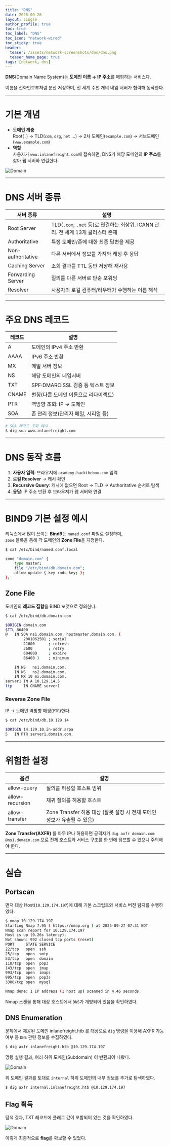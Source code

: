 ```yaml
---
title: "DNS"
date: 2025-09-26
layout: single
author_profile: true
toc: true
toc_label: "DNS"
toc_icon: "network-wired"
toc_sticky: true
header:
  teaser: /assets/network-screenshots/dns/dns.png
  teaser_home_page: true
tags: [network, dns]
---
```


**DNS**(Domain Name System)는 **도메인 이름 → IP 주소**를 매핑하는 서비스다.  

이름을 전화번호부처럼 분산 저장하며, 전 세계 수천 개의 네임 서버가 협력해 동작한다.

---

# 기본 개념

- **도메인 계층**  
  Root(`.`) → TLD(`com`, `org`, `net` …) → 2차 도메인(`example.com`) → 서브도메인(`www.example.com`)  
- **역할**  
  사용자가 `www.inlanefreight.com`에 접속하면, DNS가 해당 도메인의 **IP 주소**를 찾아 웹 서버와 연결한다.

![Domain](/assets/network-screenshots/dns/tooldev-dns.png)

---

# DNS 서버 종류

| 서버 종류 | 설명 |
|----------|-----|
| Root Server | TLD(`.com`, `.net` 등)로 연결하는 최상위. ICANN 관리. 전 세계 13개 클러스터 존재 |
| Authoritative | 특정 도메인/존에 대한 최종 답변을 제공 |
| Non-authoritative | 다른 서버에서 정보를 가져와 캐싱 후 응답 |
| Caching Server | 조회 결과를 TTL 동안 저장해 재사용 |
| Forwarding Server | 질의를 다른 서버로 단순 포워딩 |
| Resolver | 사용자의 로컬 컴퓨터/라우터가 수행하는 이름 해석 |

---

# 주요 DNS 레코드

| 레코드 | 설명 |
|-------|----|
| A | 도메인의 IPv4 주소 반환 |
| AAAA | IPv6 주소 반환 |
| MX | 메일 서버 정보 |
| NS | 해당 도메인의 네임서버 |
| TXT | SPF·DMARC·SSL 검증 등 텍스트 정보 |
| CNAME | 별칭(다른 도메인 이름으로 리다이렉트) |
| PTR | 역방향 조회: IP → 도메인 |
| SOA | 존 관리 정보(관리자 메일, 시리얼 등) |

```bash
# SOA 레코드 조회 예시
$ dig soa www.inlanefreight.com
```

---

# DNS 동작 흐름

1. **사용자 입력**: 브라우저에 `academy.hackthebox.com` 입력  
2. **로컬 Resolver** → 캐시 확인  
3. **Recursive Query**: 캐시에 없으면 Root → TLD → Authoritative 순서로 탐색  
4. **응답**: IP 주소 반환 후 브라우저가 웹 서버와 연결

---

# BIND9 기본 설정 예시

리눅스에서 많이 쓰이는 **Bind9**는 `named.conf` 파일로 설정하며,  
`zone` 블록을 통해 각 도메인의 **Zone File**을 지정한다.

```bash
$ cat /etc/bind/named.conf.local

zone "domain.com" {
    type master;
    file "/etc/bind/db.domain.com";
    allow-update { key rndc-key; };
};
```

## Zone File

도메인의 **레코드 집합**을 BIND 포맷으로 정의한다.

```bash
$ cat /etc/bind/db.domain.com

$ORIGIN domain.com
$TTL 86400
@   IN SOA ns1.domain.com. hostmaster.domain.com. (
        2001062501 ; serial
        21600      ; refresh
        3600       ; retry
        604800     ; expire
        86400 )    ; minimum

    IN NS   ns1.domain.com.
    IN NS   ns2.domain.com.
    IN MX 10 mx.domain.com.
server1 IN A 10.129.14.5
ftp     IN CNAME server1
```

### Reverse Zone File
IP → 도메인 역방향 매핑(`PTR`)한다.

```bash
$ cat /etc/bind/db.10.129.14

$ORIGIN 14.129.10.in-addr.arpa
5   IN PTR server1.domain.com.
```

---

# 위험한 설정

| 옵션 | 설명 |
|------|------|
| allow-query | 질의를 허용할 호스트 범위 |
| allow-recursion | 재귀 질의를 허용할 호스트 |
| allow-transfer | Zone Transfer 허용 대상 (잘못 설정 시 전체 도메인 정보가 유출될 수 있음) |

**Zone Transfer(AXFR)** 를 아무 IP나 허용하면 공격자가 `dig axfr domain.com @ns1.domain.com` 으로 전체 호스트와 서비스 구조를 한 번에 덤프할 수 있으니 주의해야 한다.

---

# 실습

## Portscan

먼저 대상 Host(`10.129.174.197`)에 대해 기본 스크립트와 서비스 버전 탐지를 수행하였다.

```bash
$ nmap 10.129.174.197  
Starting Nmap 7.95 ( https://nmap.org ) at 2025-09-27 07:31 EDT
Nmap scan report for 10.129.174.197
Host is up (0.26s latency).
Not shown: 992 closed tcp ports (reset)
PORT     STATE SERVICE
22/tcp   open  ssh
25/tcp   open  smtp
53/tcp   open  domain
110/tcp  open  pop3
143/tcp  open  imap
993/tcp  open  imaps
995/tcp  open  pop3s
3306/tcp open  mysql

Nmap done: 1 IP address (1 host up) scanned in 4.46 seconds
```

Nmap 스캔을 통해 대상 호스트에서 `DNS`가 개방되어 있음을 확인하였다.

## DNS Enumeration

문제에서 제공된 도메인 inlanefreight.htb 를 대상으로 `dig` 명령을 이용해
AXFR 가능 여부 등 `DNS` 관련 정보를 수집하였다.

```bash
$ dig axfr inlanefreight.htb @10.129.174.197
```

명령 실행 결과, 여러 하위 도메인(Subdomain) 이 반환되어 나왔다.

![Domain](/assets/network-screenshots/dns/domain.png)

위 도메인 결과를 토대로 `internal` 하위 도메인의 내부 정보를 추가로 탐색하였다.

```bash
$ dig axfr internal.inlanefreight.htb @10.129.174.197
```

## Flag 획득

탐색 결과, TXT 레코드에 플래그 값이 포함되어 있는 것을 확인하였다.

![Domain](/assets/network-screenshots/dns/flag.png)

이렇게 최종적으로 **flag**를 확보할 수 있었다.